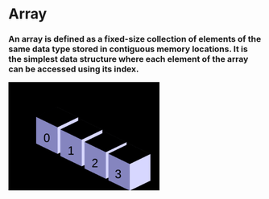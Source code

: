 # Array
### An array is defined as a **fixed-size** collection of elements of the **same data type** stored in **contiguous memory** locations. It is the simplest data structure where each element of the array can be accessed using its index.

<img width="300px" src="https://raw.githubusercontent.com/murlidharpathakprogrammer/DSA/main/assets/arrayimg.ppm">